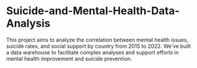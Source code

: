 # Suicide-and-Mental-Health-Data-Analysis
This project aims to analyze the correlation between mental health issues, suicide rates, and social support by country from 2015 to 2022. We've built a data warehouse to facilitate complex analyses and support efforts in mental health improvement and suicide prevention.
